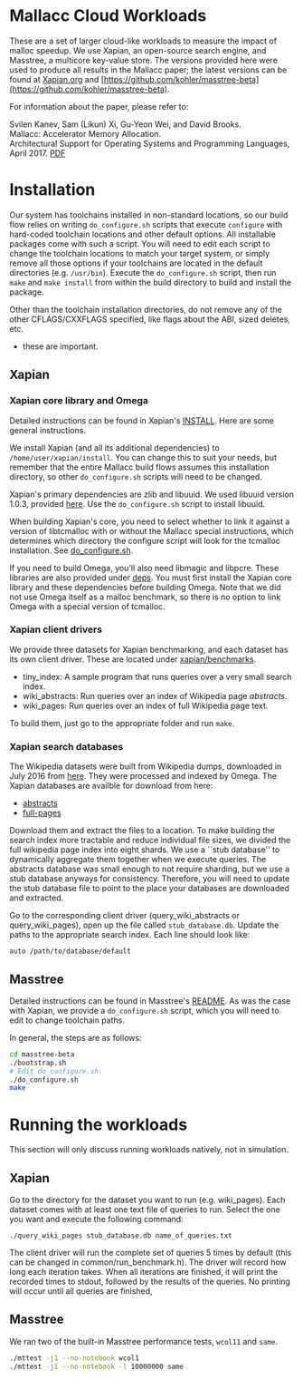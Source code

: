 Mallacc Cloud Workloads
=======================

These are a set of larger cloud-like workloads to measure the impact of malloc
speedup. We use Xapian, an open-source search engine, and Masstree, a multicore
key-value store. The versions provided here were used to produce all results in
the Mallacc paper; the latest versions can be found at
[Xapian.org](https://xapian.org) and
[https://github.com/kohler/masstree-beta](https://github.com/kohler/masstree-beta).

For information about the paper, please refer to:

Svilen Kanev, Sam (Likun) Xi, Gu-Yeon Wei, and David Brooks.  
Mallacc: Accelerator Memory Allocation.  
Architectural Support for Operating Systems and Programming Languages, April 2017.
[PDF](http://www.samxi.org/papers/kanev_asplos2017.pdf)

# Installation #

Our system has toolchains installed in non-standard locations, so our build flow
relies on writing `do_configure.sh` scripts that execute `configure` with hard-coded
toolchain locations and other default options. All installable packages come
with such a script. You will need to edit each script to change the toolchain
locations to match your target system, or simply remove all those options if your
toolchains are located in the default directories (e.g. `/usr/bin`). Execute the
`do_configure.sh` script, then run `make` and `make install` from within the build
directory to build and install the package.

Other than the toolchain installation directories, do not remove any of the
other CFLAGS/CXXFLAGS specified, like flags about the ABI, sized deletes, etc.
- these are important.

## Xapian ##

### Xapian core library and Omega ###

Detailed instructions can be found in Xapian's
[INSTALL](xapian/xapian-core-1.4.0/INSTALL). Here are some general instructions.

We install Xapian (and all its additional dependencies) to
`/home/user/xapian/install`. You can change this to suit your needs, but
remember that the entire Mallacc build flows assumes this installation
directory, so other `do_configure.sh` scripts will need to be changed.

Xapian's primary dependencies are zlib and libuuid. We used libuuid version
1.0.3, provided [here](xapian/deps/libuuid-1.0.3). Use the `do_configure.sh`
script to install libuuid.

When building Xapian's core, you need to select whether to link it against a
version of libtcmalloc with or without the Mallacc special instructions, which
determines which directory the configure script will look for the tcmalloc
installation.  See
[do_configure.sh](xapian/xapian-core-1.4.0/build/do_configure.sh).

If you need to build Omega, you'll also need libmagic and libpcre. These
libraries are also provided under [deps](xapian/deps). You must first install
the Xapian core library and these dependencies before building Omega. Note that
we did not use Omega itself as a malloc benchmark, so there is no option to
link Omega with a special version of tcmalloc.

### Xapian client drivers ###

We provide three datasets for Xapian benchmarking, and each dataset has its own
client driver. These are located under [xapian/benchmarks](xapian/benchmarks).

* tiny_index: A sample program that runs queries over a very small search index.
* wiki_abstracts: Run queries over an index of Wikipedia page *abstracts*.
* wiki_pages: Run queries over an index of full Wikipedia page text.

To build them, just go to the appropriate folder and run `make`.

### Xapian search databases ###

The Wikipedia datasets were built from Wikipedia dumps, downloaded in July 2016
from [here](https://dumps.wikimedia.org). They were processed and indexed by Omega.
The Xapian databases are availble for download from here:

   * [abstracts](https://storage.googleapis.com/mallacc/wiki_abstracts.tar.xz)
   * [full-pages](https://storage.googleapis.com/mallacc/wiki_pages.tar.xz)

Download them and extract the files to a location.  To make building the search
index more tractable and reduce individual file sizes, we divided the full
wikipedia page index into eight shards. We use a ``stub database'' to
dynamically aggregate them together when we execute queries. The abstracts database
was small enough to not require sharding, but we use a stub database anyways
for consistency. Therefore, you will need to update the stub database file to
point to the place your databases are downloaded and extracted.

Go to the corresponding client driver (query_wiki_abstracts or
query_wiki_pages), open up the file called `stub_database.db`. Update the
paths to the appropriate search index. Each line should look like:

```
auto /path/to/database/default
```

## Masstree ##

Detailed instructions can be found in Masstree's [README](masstree-beta/README.md).
As was the case with Xapian, we provide a `do_configure.sh` script, which you
will need to edit to change toolchain paths.

In general, the steps are as follows:

```bash
cd masstree-beta
./bootstrap.sh
# Edit do_configure.sh.
./do_configure.sh
make
```

# Running the workloads

This section will only discuss running workloads natively, not in simulation.

## Xapian ##

Go to the directory for the dataset you want to run (e.g. wiki_pages). Each
dataset comes with at least one text file of queries to run. Select the one
you want and execute the following command:

```
./query_wiki_pages stub_database.db name_of_queries.txt
```

The client driver will run the complete set of queries 5 times by default (this
can be changed in common/run_benchmark.h). The driver will record how long
each iteration takes. When all iterations are finished, it will print the
recorded times to stdout, followed by the results of the queries. No printing
will occur until all queries are finished,

## Masstree ##

We ran two of the built-in Masstree performance tests, `wcol11` and `same`.

```bash
./mttest -j1 --no-notebook wcol1
./mttest -j1 --no-notebook -l 10000000 same
```
